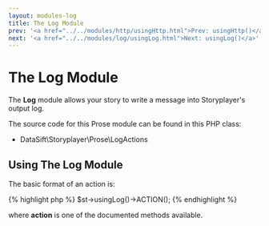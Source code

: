 ```yaml
---
layout: modules-log
title: The Log Module
prev: '<a href="../../modules/http/usingHttp.html">Prev: usingHttp()</a>'
next: '<a href="../../modules/log/usingLog.html">Next: usingLog()</a>'
---
```


# The Log Module

The __Log__ module allows your story to write a message into Storyplayer's output log.

The source code for this Prose module can be found in this PHP class:

* DataSift\Storyplayer\Prose\LogActions

## Using The Log Module

The basic format of an action is:

{% highlight php %}
$st->usingLog()->ACTION();
{% endhighlight %}

where __action__ is one of the documented methods available.